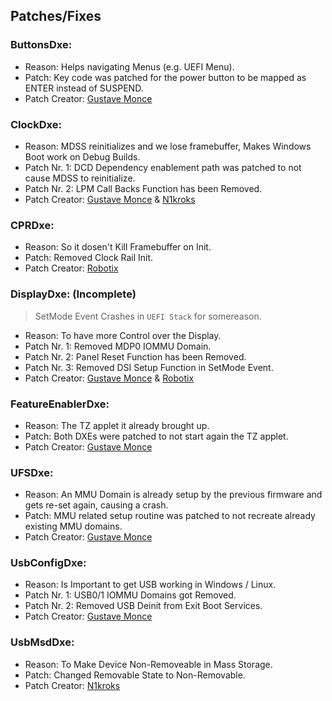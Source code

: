 ## Patches/Fixes

### ButtonsDxe:

- Reason: Helps navigating Menus (e.g. UEFI Menu).
- Patch: Key code was patched for the power button to be mapped as ENTER instead of SUSPEND.
- Patch Creator: [Gustave Monce](https://github.com/gus33000)

### ClockDxe:

- Reason: MDSS reinitializes and we lose framebuffer, Makes Windows Boot work on Debug Builds.
- Patch Nr. 1: DCD Dependency enablement path was patched to not cause MDSS to reinitialize.
- Patch Nr. 2: LPM Call Backs Function has been Removed.
- Patch Creator: [Gustave Monce](https://github.com/gus33000) & [N1kroks](https://github.com/N1kroks)

### CPRDxe:

- Reason: So it dosen't Kill Framebuffer on Init.
- Patch: Removed Clock Rail Init.
- Patch Creator: [Robotix](https://github.com/Robotix22)

### DisplayDxe: (Incomplete)

> SetMode Event Crashes in `UEFI Stack` for somereason.

- Reason: To have more Control over the Display.
- Patch Nr. 1: Removed MDP0 IOMMU Domain.
- Patch Nr. 2: Panel Reset Function has been Removed.
- Patch Nr. 3: Removed DSI Setup Function in SetMode Event.
- Patch Creator: [Gustave Monce](https://github.com/gus33000) & [Robotix](https://github.com/Robotix22)

### FeatureEnablerDxe:

- Reason: The TZ applet it already brought up.
- Patch: Both DXEs were patched to not start again the TZ applet.
- Patch Creator: [Gustave Monce](https://github.com/gus33000)

### UFSDxe:

- Reason: An MMU Domain is already setup by the previous firmware and gets re-set again, causing a crash.
- Patch: MMU related setup routine was patched to not recreate already existing MMU domains.
- Patch Creator: [Gustave Monce](https://github.com/gus33000)

### UsbConfigDxe:

- Reason: Is Important to get USB working in Windows / Linux.
- Patch Nr. 1: USB0/1 IOMMU Domains got Removed.
- Patch Nr. 2: Removed USB Deinit from Exit Boot Services.
- Patch Creator: [Gustave Monce](https://github.com/gus33000)

### UsbMsdDxe:

- Reason: To Make Device Non-Removeable in Mass Storage.
- Patch: Changed Removable State to Non-Removable.
- Patch Creator: [N1kroks](https://github.com/N1kroks)
